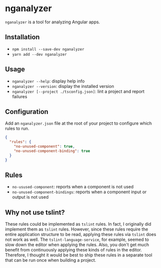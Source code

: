 # nganalyzer

`nganalyzer` is a tool for analyzing Angular apps.

## Installation

- `npm install --save-dev nganalyzer`
- `yarn add --dev nganalyzer`

## Usage

- `nganalyzer --help`: display help info
- `nganalyzer --version`: display the installed version
- `nganalyzer [--project ./tsconfig.json]`: lint a project and report failures

## Configuration

Add an `nganalyzer.json` file at the root of your project to configure which rules to run.

```json
{
  "rules": {
    "no-unused-component": true,
    "no-unused-component-binding": true
  }
}
```

## Rules

- `no-usused-component`: reports when a component is not used
- `no-unused-component-bindings`: reports when a component input or output is not used

## Why not use tslint?

These rules could be implemented as `tslint` rules. In fact, I originally did implement them as
`tslint` rules. However, since these rules require the entire application structure to be read,
applying these rules via `tslint` does not work as well. The `tslint-language-service`, for
example, seemed to slow down the editor when applying the rules. Also, you don't get much benefit
from continuously applying these kinds of rules in the editor. Therefore, I thought it would be
best to ship these rules in a separate tool that can be run once when building a project.

